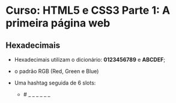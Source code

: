 # Curso: HTML5 e CSS3 Parte 1: A primeira página web

## Hexadecimais

* Hexadecimais utilizam o dicionário: **0123456789** e **ABCDEF**;

* o padrão RGB (Red, Green e Blue)

* Uma hashtag seguida de 6 slots:

  * \# _ _ _ _ _ _

  

